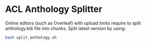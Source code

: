 # ACL Anthology Splitter

Online editors (such as Overleaf) with upload limits require to split anthology.bib file into chunks. Split latest version by using:

```bash
bash split_anthology.sh
```
